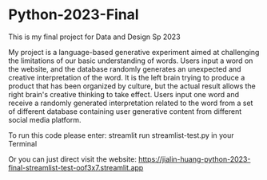 # Python-2023-Final
This is my final project for Data and Design Sp 2023

My project is a language-based generative experiment aimed at challenging the limitations of our basic understanding of words. Users input a word on the website, and the database randomly generates an unexpected and creative interpretation of the word. It is the left brain trying to produce a product that has been organized by culture, but the actual result allows the right brain's creative thinking to take effect. Users input one word and receive a randomly generated interpretation related to the word from a set of different database containing user generative content from different social media platform.

To run this code please enter: streamlit run streamlist-test.py
in your Terminal

Or you can just direct visit the website: https://jialin-huang-python-2023-final-streamlist-test-oof3x7.streamlit.app